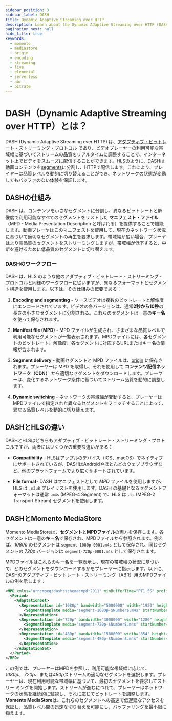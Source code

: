 ```yaml
---
sidebar_position: 3
sidebar_label: DASH
title: Dynamic Adaptive Streaming over HTTP
description: Learn about the Dynamic Adaptive Streaming over HTTP (DASH) protocol and how it works
pagination_next: null
hide_title: true
keywords:
  - momento
  - mediastore
  - origin
  - encoding
  - streaming
  - live
  - elemental
  - serverless
  - abr
  - bitrate
---
```


# DASH（Dynamic Adaptive Streaming over HTTP）とは？

DASH (Dynamic Adaptive Streaming over HTTP) は、[アダプティブ・ビットレート・ストリーミング・プロトコル](/mediastore/performance/adaptive-bitrates/how-it-works) であり、ビデオプレーヤーの利用可能な帯域幅に基づいてストリームの品質をリアルタイムに調整することで、インターネット上でビデオをスムーズに配信することができます。[HLS](/mediastore/performance/adaptive-bitrates/hls)のように、DASHは動画コンテンツを[segments](/mediastore/core-concepts/segments)に分割し、HTTPで配信します。これにより、プレイヤーは品質レベルを動的に切り替えることができ、ネットワークの状態が変動してもバッファのない体験を保証します。

## DASHの仕組み

DASH は、コンテンツを小さなセグメントに分割し、異なるビットレートと解像度で利用可能なすべてのセグメントをリストした **マニフェスト・ファイル**（MPD - Media Presentation Description と呼ばれる）を提供することで機能します。動画プレーヤはこのマニフェストを使用して、現在のネットワーク状況に基づいて適切なセグメントの再生を要求します。帯域幅が広い場合、プレーヤはより高品質のセグメントをストリーミングしますが、帯域幅が低下すると、中断を避けるために低品質のセグメントに切り替えます。

### DASHのワークフロー

DASH は、HLS のような他のアダプティブ・ビットレート・ストリーミング・プロトコルと同様のワークフローに従いますが、異なるフォーマットとセグメント構造を使用します。以下は、その仕組みの概要である：

1. **Encoding and segmenting** - ソースビデオは複数のビットレートと解像度にエンコードされています。ビデオの各バージョンは、通常**2秒から10秒**の長さの小さなセグメントに分割される。これらのセグメントは一意の**キー名**を使って保存されます。

2. **Manifest file (MPD)** - MPD ファイルが生成され、さまざまな品質レベルで利用可能なセグメントが一覧表示されます。MPDファイルには、各セグメントのビットレート、解像度、各セグメントに対応するURLまたはキー名の情報が含まれます。

3. **Segment delivery** - 動画セグメントと MPD ファイルは、[origin](/mediastore/core-concepts/origin) に保存されます。プレーヤーは MPD を取得し、それを使用して **コンテンツ配信ネットワーク（CDN）** から適切なセグメントをダウンロードします。プレーヤーは、変化するネットワーク条件に基づいてストリーム品質を動的に調整します。

4. **Dynamic switching** - ネットワークの帯域幅が変動すると、プレーヤーはMPDファイルで指定された異なるセグメントをフェッチすることによって、異なる品質レベルを動的に切り替えます。

## DASHとHLSの違い

DASHとHLSはどちらもアダプティブ・ビットレート・ストリーミング・プロトコルですが、両者にはいくつかの重要な違いがある：

* **Compatibility** - HLSはアップルのデバイス（iOS、macOS）でネイティブにサポートされているが、DASHはAndroidやほとんどのウェブブラウザなど、他のプラットフォームでより広くサポートされています。

* **File format**- DASH はマニフェストとして *MPD* ファイルを使用しますが、HLS は `.m3u8` プレイリストを使用します。DASH の基礎となるセグメントフォーマットは通常 `.m4s` (MPEG-4 Segment) で、HLS は `.ts` (MPEG-2 Transport Stream) セグメントを使用します。

## DASHとMomento MediaStore

Momento MediaStoreは、**セグメント**と**MPDファイル**の両方を保存します。各セグメントは一意の**キー名**で保存され、MPDファイルから参照されます。例えば、*1080p* のセグメントは `segment-1080p-0001.m4s` として保存され、同じセグメントの *720p* バージョンは `segment-720p-0001.m4s` として保存されます。

MPDファイルはこれらのキー名を一覧表示し、現在の帯域幅の状況に基づいて、どのセグメントをダウンロードするかをプレーヤーに指示します。以下に、DASHのアダプティブ・ビットレート・ストリーミング（ABR）用のMPDファイルの例を示します：

```xml
<MPD xmlns="urn:mpeg:dash:schema:mpd:2011" minBufferTime="PT1.5S" profiles="urn:mpeg:dash:profile:isoff-live:2011">
  <Period>
    <AdaptationSet>
      <Representation id="1080p" bandwidth="5000000" width="1920" height="1080">
        <SegmentTemplate media="segment-1080p-$Number$.m4s" startNumber="1" duration="2000" />
      </Representation>
      <Representation id="720p" bandwidth="3000000" width="1280" height="720">
        <SegmentTemplate media="segment-720p-$Number$.m4s" startNumber="1" duration="2000" />
      </Representation>
      <Representation id="480p" bandwidth="1500000" width="854" height="480">
        <SegmentTemplate media="segment-480p-$Number$.m4s" startNumber="1" duration="2000" />
      </Representation>
    </AdaptationSet>
  </Period>
</MPD>
```

この例では、プレーヤーはMPDを参照し、利用可能な帯域幅に応じて、*1080p*、 *720p*、または*480p*ストリームの適切なセグメントを選択します。プレーヤーは、現在利用可能な帯域幅に基づいて、最初のセグメントを要求してストリー ミングを開始します。ストリームが進むにつれて、プレーヤーはネットワークの状態を継続的に監視し、それに応じてビットレートを調整します。**Momento MediaStore**は、これらのセグメントへの高速で低遅延なアクセスを保証し、品質レベル間の迅速な切り替えを可能にし、バッファリングを最小限に抑えます。
